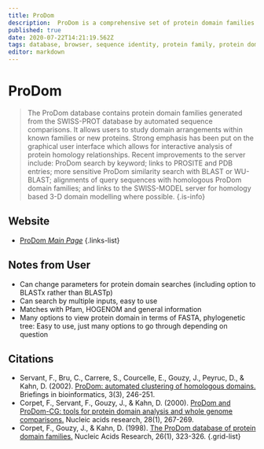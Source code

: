 ```yaml
---
title: ProDom
description:  ProDom is a comprehensive set of protein domain families automatically generated from the UniProt Knowledge Database.
published: true
date: 2020-07-22T14:21:19.562Z
tags: database, browser, sequence identity, protein family, protein domain, motif, gui
editor: markdown
---
```


# ProDom

> The ProDom database contains protein domain families generated from the SWISS-PROT database by automated sequence comparisons. It allows users to study domain arrangements within known families or new proteins. Strong emphasis has been put on the graphical user interface which allows for interactive analysis of protein homology relationships. 
&NewLine;
Recent improvements to the server include: ProDom search by keyword; links to PROSITE and PDB entries; more sensitive ProDom similarity search with BLAST or WU-BLAST; alignments of query sequences with homologous ProDom domain families; and links to the SWISS-MODEL server for homology based 3-D domain modelling where possible.
{.is-info}



## Website

- [ProDom *Main Page*](http://prodom.prabi.fr/prodom/current/html/home.php)
{.links-list}

## Notes from User
- Can change parameters for protein domain searches (including option to BLASTx rather than BLASTp)
- Can search by multiple inputs, easy to use 
- Matches with Pfam, HOGENOM and general information
- Many options to view protein domain in terms of FASTA, phylogenetic tree: Easy to use, just many options to go through depending on question 

## Citations

- Servant, F., Bru, C., Carrere, S., Courcelle, E., Gouzy, J., Peyruc, D., & Kahn, D. (2002). [ProDom: automated clustering of homologous domains.](https://academic.oup.com/bib/article/3/3/246/239710) Briefings in bioinformatics, 3(3), 246-251.
- Corpet, F., Servant, F., Gouzy, J., & Kahn, D. (2000). [ProDom and ProDom-CG: tools for protein domain analysis and whole genome comparisons.](https://academic.oup.com/nar/article/28/1/267/2384385) Nucleic acids research, 28(1), 267-269.
-	Corpet, F., Gouzy, J., & Kahn, D. (1998). [The ProDom database of protein domain families.](https://academic.oup.com/nar/article/26/1/323/2379350) Nucleic Acids Research, 26(1), 323-326.
{.grid-list}